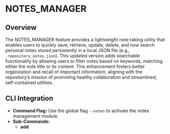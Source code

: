 # NOTES_MANAGER

## Overview
The NOTES_MANAGER feature provides a lightweight note‐taking utility that enables users to quickly save, retrieve, update, delete, and now search personal notes stored persistently in a local JSON file (e.g., `.repository_notes.json`). This updated version adds searchable functionality by allowing users to filter notes based on keywords, matching either the note title or its content. This enhancement fosters better organization and recall of important information, aligning with the repository’s mission of promoting healthy collaboration and streamlined, self-contained utilities.

## CLI Integration
- **Command Flag:** Use the global flag `--notes` to activate the notes management module.
- **Sub-Commands:**
  - **add <title> <content>:** Save a new note with a title and content. Optionally, support a comma-separated list of tags appended to the content.
  - **list:** Display a list of note titles with their creation timestamps.
  - **get <title>:** Retrieve and display full details (title, content, creation date, last modified date) of a note by its title.
  - **update <title> <new_content>:** Modify the content (and optionally tags) of an existing note.
  - **remove <title>:** Delete a note by its title.
  - **search <query>:** Search all notes for the provided keyword. The search examines both titles and content, returning any notes that match the query.

## Implementation Details
- **Data Storage:** Notes are stored in a local JSON file (e.g., `.repository_notes.json`), with each note record including metadata such as title, content, creation timestamp, and last modified timestamp. Optionally, notes may store a list of tags to facilitate categorization.
- **Input Parsing & Validation:** The CLI parser processes sub-commands and validates that required parameters (e.g., note title and content) are provided. For the search command, it ensures a non-empty query is passed.
- **Search Logic:** The search function reads all stored notes and performs case-insensitive matching against the title and content. Matching notes are returned with brief metadata to assist users in quickly finding their desired notes.
- **Error Handling:** Clear error messages are provided if a note is not found (for get, update, or remove) or if required parameters are missing. File I/O errors are handled gracefully with appropriate error notifications.

## Testing & Documentation
- **Unit Tests:** Add tests to cover all sub-commands including the new search functionality. Tests should verify that notes are properly added, retrieved, updated, deleted, and that search queries return accurate results.
- **Documentation:** Update the README and CLI usage guides to include examples such as:
  - Adding a note: `node src/lib/main.js --notes add "Meeting" "Discuss project updates, tags:meeting,project"`
  - Listing notes: `node src/lib/main.js --notes list`
  - Retrieving a note: `node src/lib/main.js --notes get "Meeting"`
  - Updating a note: `node src/lib/main.js --notes update "Meeting" "Discuss timeline and next steps, tags:timeline"`
  - Removing a note: `node src/lib/main.js --notes remove "Meeting"`
  - Searching notes: `node src/lib/main.js --notes search "project"`

## Alignment with Repository Mission
By enabling users to quickly search their notes, the updated NOTES_MANAGER enhances productivity and ease-of-access. This improvement supports agile workflows and fosters healthy collaboration by ensuring that critical documentation and reminders are readily accessible within a single, self-contained CLI tool.